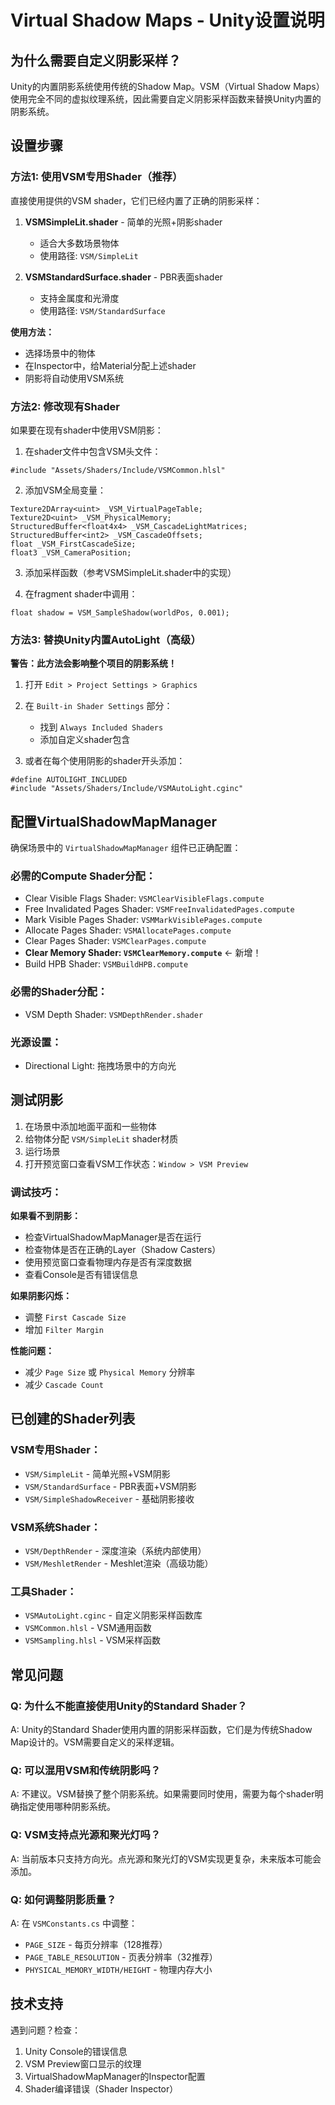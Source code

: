 # Virtual Shadow Maps - Unity设置说明

## 为什么需要自定义阴影采样？

Unity的内置阴影系统使用传统的Shadow Map。VSM（Virtual Shadow Maps）使用完全不同的虚拟纹理系统，因此需要自定义阴影采样函数来替换Unity内置的阴影系统。

## 设置步骤

### 方法1: 使用VSM专用Shader（推荐）

直接使用提供的VSM shader，它们已经内置了正确的阴影采样：

1. **VSMSimpleLit.shader** - 简单的光照+阴影shader
   - 适合大多数场景物体
   - 使用路径: `VSM/SimpleLit`

2. **VSMStandardSurface.shader** - PBR表面shader
   - 支持金属度和光滑度
   - 使用路径: `VSM/StandardSurface`

**使用方法：**
- 选择场景中的物体
- 在Inspector中，给Material分配上述shader
- 阴影将自动使用VSM系统

### 方法2: 修改现有Shader

如果要在现有shader中使用VSM阴影：

1. 在shader文件中包含VSM头文件：
```hlsl
#include "Assets/Shaders/Include/VSMCommon.hlsl"
```

2. 添加VSM全局变量：
```hlsl
Texture2DArray<uint> _VSM_VirtualPageTable;
Texture2D<uint> _VSM_PhysicalMemory;
StructuredBuffer<float4x4> _VSM_CascadeLightMatrices;
StructuredBuffer<int2> _VSM_CascadeOffsets;
float _VSM_FirstCascadeSize;
float3 _VSM_CameraPosition;
```

3. 添加采样函数（参考VSMSimpleLit.shader中的实现）

4. 在fragment shader中调用：
```hlsl
float shadow = VSM_SampleShadow(worldPos, 0.001);
```

### 方法3: 替换Unity内置AutoLight（高级）

**警告：此方法会影响整个项目的阴影系统！**

1. 打开 `Edit > Project Settings > Graphics`

2. 在 `Built-in Shader Settings` 部分：
   - 找到 `Always Included Shaders`
   - 添加自定义shader包含

3. 或者在每个使用阴影的shader开头添加：
```hlsl
#define AUTOLIGHT_INCLUDED
#include "Assets/Shaders/Include/VSMAutoLight.cginc"
```

## 配置VirtualShadowMapManager

确保场景中的 `VirtualShadowMapManager` 组件已正确配置：

### 必需的Compute Shader分配：
- Clear Visible Flags Shader: `VSMClearVisibleFlags.compute`
- Free Invalidated Pages Shader: `VSMFreeInvalidatedPages.compute`
- Mark Visible Pages Shader: `VSMMarkVisiblePages.compute`
- Allocate Pages Shader: `VSMAllocatePages.compute`
- Clear Pages Shader: `VSMClearPages.compute`
- **Clear Memory Shader: `VSMClearMemory.compute`** ← 新增！
- Build HPB Shader: `VSMBuildHPB.compute`

### 必需的Shader分配：
- VSM Depth Shader: `VSMDepthRender.shader`

### 光源设置：
- Directional Light: 拖拽场景中的方向光

## 测试阴影

1. 在场景中添加地面平面和一些物体
2. 给物体分配 `VSM/SimpleLit` shader材质
3. 运行场景
4. 打开预览窗口查看VSM工作状态：`Window > VSM Preview`

### 调试技巧：

**如果看不到阴影：**
- 检查VirtualShadowMapManager是否在运行
- 检查物体是否在正确的Layer（Shadow Casters）
- 使用预览窗口查看物理内存是否有深度数据
- 查看Console是否有错误信息

**如果阴影闪烁：**
- 调整 `First Cascade Size`
- 增加 `Filter Margin`

**性能问题：**
- 减少 `Page Size` 或 `Physical Memory` 分辨率
- 减少 `Cascade Count`

## 已创建的Shader列表

### VSM专用Shader：
- `VSM/SimpleLit` - 简单光照+VSM阴影
- `VSM/StandardSurface` - PBR表面+VSM阴影
- `VSM/SimpleShadowReceiver` - 基础阴影接收

### VSM系统Shader：
- `VSM/DepthRender` - 深度渲染（系统内部使用）
- `VSM/MeshletRender` - Meshlet渲染（高级功能）

### 工具Shader：
- `VSMAutoLight.cginc` - 自定义阴影采样函数库
- `VSMCommon.hlsl` - VSM通用函数
- `VSMSampling.hlsl` - VSM采样函数

## 常见问题

### Q: 为什么不能直接使用Unity的Standard Shader？
A: Unity的Standard Shader使用内置的阴影采样函数，它们是为传统Shadow Map设计的。VSM需要自定义的采样逻辑。

### Q: 可以混用VSM和传统阴影吗？
A: 不建议。VSM替换了整个阴影系统。如果需要同时使用，需要为每个shader明确指定使用哪种阴影系统。

### Q: VSM支持点光源和聚光灯吗？
A: 当前版本只支持方向光。点光源和聚光灯的VSM实现更复杂，未来版本可能会添加。

### Q: 如何调整阴影质量？
A: 在 `VSMConstants.cs` 中调整：
- `PAGE_SIZE` - 每页分辨率（128推荐）
- `PAGE_TABLE_RESOLUTION` - 页表分辨率（32推荐）
- `PHYSICAL_MEMORY_WIDTH/HEIGHT` - 物理内存大小

## 技术支持

遇到问题？检查：
1. Unity Console的错误信息
2. VSM Preview窗口显示的纹理
3. VirtualShadowMapManager的Inspector配置
4. Shader编译错误（Shader Inspector）
